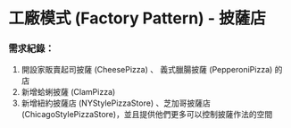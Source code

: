 # **工廠模式 (Factory Pattern) - 披薩店**

### 需求紀錄：
1. 開設家販賣起司披薩 (CheesePizza) 、 義式臘腸披薩 (PepperoniPizza) 的店
2. 新增蛤蜊披薩 (ClamPizza)
3. 新增紐約披薩店 (NYStylePizzaStore) 、芝加哥披薩店 (ChicagoStylePizzaStore)，並且提供他們更多可以控制披薩作法的空間